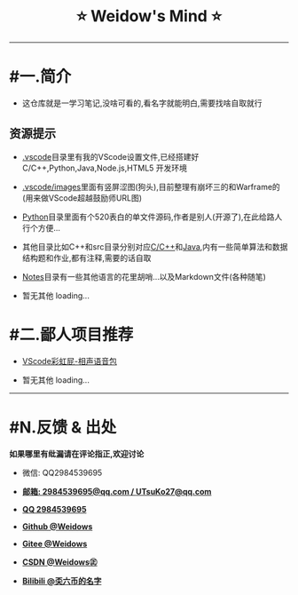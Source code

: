 <!--
 * @Author: Weidows
 * @Date: 2020-06-06 23:12:42
 * @LastEditors: Weidows
 * @LastEditTime: 2020-07-04 20:11:11
 * @FilePath: \Weidows\README.md
--> 
<h1 align="center">
⭐️ Weidow's Mind ⭐️
</h1>

---
# #一.简介
* 这仓库就是一学习笔记,没啥可看的,看名字就能明白,需要找啥自取就行
## 资源提示 

* [.vscode](./.vscode/)目录里有我的VScode设置文件,已经搭建好C/C++,Python,Java,Node.js,HTML5 开发环境

* [.vscode/images](./.vscode/images/)里面有竖屏涩图(狗头),目前整理有崩坏三的和Warframe的(用来做VScode超越鼓励师URL图)

* [Python](./Python/)目录里面有个520表白的单文件源码,作者是别人(开源了),在此给路人行个方便...

* 其他目录比如C++和src目录分别对应[C/C++](./C++/)和[Java](./src/),内有一些简单算法和数据结构题和作业,都有注释,需要的话自取

* [Notes](./Notes/)目录有一些其他语言的花里胡哨...以及Markdown文件(各种随笔)

* 暂无其他  loading...


# #二.鄙人项目推荐
* [VScode彩虹屁-相声语音包](https://github.com/2984539695/Crosstalk-rainbow-fart)

* 暂无其他  loading...

---
# #N.反馈 & 出处
**如果哪里有纰漏请在评论指正,欢迎讨论**

* 微信:     QQ2984539695

* [**邮箱:  2984539695@qq.com / UTsuKo27@qq.com**](mail.qq.com)

* [**QQ  2984539695**](https://qm.qq.com/cgi-bin/qm/qr?k=3ycBtwX25IMFisvKoD8NIyNBMofXBFFu&noverify=0)

* [**Github @Weidows**](https://github.com/2984539695)

* [**Gitee  @Weidows**](https://gitee.com/Weidows2984539695) 

* [**CSDN  @Weidows㊣**](https://me.csdn.net/qq_39823295)

* [**Bilibili  @奀六币的名字**](https://space.bilibili.com/38283369)
